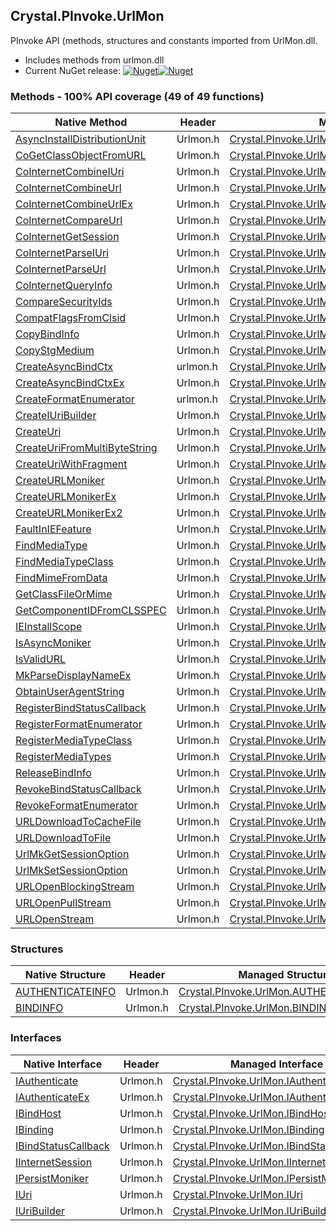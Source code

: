 ## Crystal.PInvoke.UrlMon  
PInvoke API (methods, structures and constants imported from UrlMon.dll.

- Includes methods from urlmon.dll  
- Current NuGet release: [![Nuget](https://img.shields.io/nuget/v/Crystal.PInvoke.UrlMon?logo=nuget&style=flat-square)![Nuget](https://img.shields.io/nuget/dt/Crystal.PInvoke.UrlMon?label=%20&style=flat-square)](https://www.nuget.org/packages/Crystal.PInvoke.UrlMon)  
### Methods - 100% API coverage (49 of 49 functions)  
Native Method | Header | Managed Method  
--- | --- | ---  
[AsyncInstallDistributionUnit](https://www.google.com/search?num=5&q=AsyncInstallDistributionUnit+site%3Adocs.microsoft.com) | Urlmon.h | [Crystal.PInvoke.UrlMon.AsyncInstallDistributionUnit](https://github.com/dahall/Crystal/search?l=C%23&q=AsyncInstallDistributionUnit)  
[CoGetClassObjectFromURL](https://www.google.com/search?num=5&q=CoGetClassObjectFromURL+site%3Adocs.microsoft.com) | Urlmon.h | [Crystal.PInvoke.UrlMon.CoGetClassObjectFromURL](https://github.com/dahall/Crystal/search?l=C%23&q=CoGetClassObjectFromURL)  
[CoInternetCombineIUri](https://www.google.com/search?num=5&q=CoInternetCombineIUri+site%3Adocs.microsoft.com) | Urlmon.h | [Crystal.PInvoke.UrlMon.CoInternetCombineIUri](https://github.com/dahall/Crystal/search?l=C%23&q=CoInternetCombineIUri)  
[CoInternetCombineUrl](https://www.google.com/search?num=5&q=CoInternetCombineUrl+site%3Adocs.microsoft.com) | Urlmon.h | [Crystal.PInvoke.UrlMon.CoInternetCombineUrl](https://github.com/dahall/Crystal/search?l=C%23&q=CoInternetCombineUrl)  
[CoInternetCombineUrlEx](https://www.google.com/search?num=5&q=CoInternetCombineUrlEx+site%3Adocs.microsoft.com) | Urlmon.h | [Crystal.PInvoke.UrlMon.CoInternetCombineUrlEx](https://github.com/dahall/Crystal/search?l=C%23&q=CoInternetCombineUrlEx)  
[CoInternetCompareUrl](https://www.google.com/search?num=5&q=CoInternetCompareUrl+site%3Adocs.microsoft.com) | Urlmon.h | [Crystal.PInvoke.UrlMon.CoInternetCompareUrl](https://github.com/dahall/Crystal/search?l=C%23&q=CoInternetCompareUrl)  
[CoInternetGetSession](https://www.google.com/search?num=5&q=CoInternetGetSession+site%3Adocs.microsoft.com) | Urlmon.h | [Crystal.PInvoke.UrlMon.CoInternetGetSession](https://github.com/dahall/Crystal/search?l=C%23&q=CoInternetGetSession)  
[CoInternetParseIUri](https://www.google.com/search?num=5&q=CoInternetParseIUri+site%3Adocs.microsoft.com) | Urlmon.h | [Crystal.PInvoke.UrlMon.CoInternetParseIUri](https://github.com/dahall/Crystal/search?l=C%23&q=CoInternetParseIUri)  
[CoInternetParseUrl](https://www.google.com/search?num=5&q=CoInternetParseUrl+site%3Adocs.microsoft.com) | Urlmon.h | [Crystal.PInvoke.UrlMon.CoInternetParseUrl](https://github.com/dahall/Crystal/search?l=C%23&q=CoInternetParseUrl)  
[CoInternetQueryInfo](https://www.google.com/search?num=5&q=CoInternetQueryInfo+site%3Adocs.microsoft.com) | Urlmon.h | [Crystal.PInvoke.UrlMon.CoInternetQueryInfo](https://github.com/dahall/Crystal/search?l=C%23&q=CoInternetQueryInfo)  
[CompareSecurityIds](https://www.google.com/search?num=5&q=CompareSecurityIds+site%3Adocs.microsoft.com) | Urlmon.h | [Crystal.PInvoke.UrlMon.CompareSecurityIds](https://github.com/dahall/Crystal/search?l=C%23&q=CompareSecurityIds)  
[CompatFlagsFromClsid](https://www.google.com/search?num=5&q=CompatFlagsFromClsid+site%3Adocs.microsoft.com) | Urlmon.h | [Crystal.PInvoke.UrlMon.CompatFlagsFromClsid](https://github.com/dahall/Crystal/search?l=C%23&q=CompatFlagsFromClsid)  
[CopyBindInfo](https://www.google.com/search?num=5&q=CopyBindInfo+site%3Adocs.microsoft.com) | Urlmon.h | [Crystal.PInvoke.UrlMon.CopyBindInfo](https://github.com/dahall/Crystal/search?l=C%23&q=CopyBindInfo)  
[CopyStgMedium](https://www.google.com/search?num=5&q=CopyStgMedium+site%3Adocs.microsoft.com) | Urlmon.h | [Crystal.PInvoke.UrlMon.CopyStgMedium](https://github.com/dahall/Crystal/search?l=C%23&q=CopyStgMedium)  
[CreateAsyncBindCtx](https://www.google.com/search?num=5&q=CreateAsyncBindCtx+site%3Adocs.microsoft.com) | urlmon.h | [Crystal.PInvoke.UrlMon.CreateAsyncBindCtx](https://github.com/dahall/Crystal/search?l=C%23&q=CreateAsyncBindCtx)  
[CreateAsyncBindCtxEx](https://www.google.com/search?num=5&q=CreateAsyncBindCtxEx+site%3Adocs.microsoft.com) | Urlmon.h | [Crystal.PInvoke.UrlMon.CreateAsyncBindCtxEx](https://github.com/dahall/Crystal/search?l=C%23&q=CreateAsyncBindCtxEx)  
[CreateFormatEnumerator](https://www.google.com/search?num=5&q=CreateFormatEnumerator+site%3Adocs.microsoft.com) | urlmon.h | [Crystal.PInvoke.UrlMon.CreateFormatEnumerator](https://github.com/dahall/Crystal/search?l=C%23&q=CreateFormatEnumerator)  
[CreateIUriBuilder](https://www.google.com/search?num=5&q=CreateIUriBuilder+site%3Adocs.microsoft.com) | Urlmon.h | [Crystal.PInvoke.UrlMon.CreateIUriBuilder](https://github.com/dahall/Crystal/search?l=C%23&q=CreateIUriBuilder)  
[CreateUri](https://www.google.com/search?num=5&q=CreateUri+site%3Adocs.microsoft.com) | Urlmon.h | [Crystal.PInvoke.UrlMon.CreateUri](https://github.com/dahall/Crystal/search?l=C%23&q=CreateUri)  
[CreateUriFromMultiByteString](https://www.google.com/search?num=5&q=CreateUriFromMultiByteString+site%3Adocs.microsoft.com) | Urlmon.h | [Crystal.PInvoke.UrlMon.CreateUriFromMultiByteString](https://github.com/dahall/Crystal/search?l=C%23&q=CreateUriFromMultiByteString)  
[CreateUriWithFragment](https://www.google.com/search?num=5&q=CreateUriWithFragment+site%3Adocs.microsoft.com) | Urlmon.h | [Crystal.PInvoke.UrlMon.CreateUriWithFragment](https://github.com/dahall/Crystal/search?l=C%23&q=CreateUriWithFragment)  
[CreateURLMoniker](https://www.google.com/search?num=5&q=CreateURLMoniker+site%3Adocs.microsoft.com) | Urlmon.h | [Crystal.PInvoke.UrlMon.CreateURLMoniker](https://github.com/dahall/Crystal/search?l=C%23&q=CreateURLMoniker)  
[CreateURLMonikerEx](https://www.google.com/search?num=5&q=CreateURLMonikerEx+site%3Adocs.microsoft.com) | Urlmon.h | [Crystal.PInvoke.UrlMon.CreateURLMonikerEx](https://github.com/dahall/Crystal/search?l=C%23&q=CreateURLMonikerEx)  
[CreateURLMonikerEx2](https://www.google.com/search?num=5&q=CreateURLMonikerEx2+site%3Adocs.microsoft.com) | Urlmon.h | [Crystal.PInvoke.UrlMon.CreateURLMonikerEx2](https://github.com/dahall/Crystal/search?l=C%23&q=CreateURLMonikerEx2)  
[FaultInIEFeature](https://www.google.com/search?num=5&q=FaultInIEFeature+site%3Adocs.microsoft.com) | Urlmon.h | [Crystal.PInvoke.UrlMon.FaultInIEFeature](https://github.com/dahall/Crystal/search?l=C%23&q=FaultInIEFeature)  
[FindMediaType](https://www.google.com/search?num=5&q=FindMediaType+site%3Adocs.microsoft.com) | Urlmon.h | [Crystal.PInvoke.UrlMon.FindMediaType](https://github.com/dahall/Crystal/search?l=C%23&q=FindMediaType)  
[FindMediaTypeClass](https://www.google.com/search?num=5&q=FindMediaTypeClass+site%3Adocs.microsoft.com) | Urlmon.h | [Crystal.PInvoke.UrlMon.FindMediaTypeClass](https://github.com/dahall/Crystal/search?l=C%23&q=FindMediaTypeClass)  
[FindMimeFromData](https://www.google.com/search?num=5&q=FindMimeFromData+site%3Adocs.microsoft.com) | Urlmon.h | [Crystal.PInvoke.UrlMon.FindMimeFromData](https://github.com/dahall/Crystal/search?l=C%23&q=FindMimeFromData)  
[GetClassFileOrMime](https://www.google.com/search?num=5&q=GetClassFileOrMime+site%3Adocs.microsoft.com) | Urlmon.h | [Crystal.PInvoke.UrlMon.GetClassFileOrMime](https://github.com/dahall/Crystal/search?l=C%23&q=GetClassFileOrMime)  
[GetComponentIDFromCLSSPEC](https://www.google.com/search?num=5&q=GetComponentIDFromCLSSPEC+site%3Adocs.microsoft.com) | Urlmon.h | [Crystal.PInvoke.UrlMon.GetComponentIDFromCLSSPEC](https://github.com/dahall/Crystal/search?l=C%23&q=GetComponentIDFromCLSSPEC)  
[IEInstallScope](https://www.google.com/search?num=5&q=IEInstallScope+site%3Adocs.microsoft.com) | Urlmon.h | [Crystal.PInvoke.UrlMon.IEInstallScope](https://github.com/dahall/Crystal/search?l=C%23&q=IEInstallScope)  
[IsAsyncMoniker](https://www.google.com/search?num=5&q=IsAsyncMoniker+site%3Adocs.microsoft.com) | Urlmon.h | [Crystal.PInvoke.UrlMon.IsAsyncMoniker](https://github.com/dahall/Crystal/search?l=C%23&q=IsAsyncMoniker)  
[IsValidURL](https://www.google.com/search?num=5&q=IsValidURL+site%3Adocs.microsoft.com) | Urlmon.h | [Crystal.PInvoke.UrlMon.IsValidURL](https://github.com/dahall/Crystal/search?l=C%23&q=IsValidURL)  
[MkParseDisplayNameEx](https://www.google.com/search?num=5&q=MkParseDisplayNameEx+site%3Adocs.microsoft.com) | Urlmon.h | [Crystal.PInvoke.UrlMon.MkParseDisplayNameEx](https://github.com/dahall/Crystal/search?l=C%23&q=MkParseDisplayNameEx)  
[ObtainUserAgentString](https://www.google.com/search?num=5&q=ObtainUserAgentString+site%3Adocs.microsoft.com) | Urlmon.h | [Crystal.PInvoke.UrlMon.ObtainUserAgentString](https://github.com/dahall/Crystal/search?l=C%23&q=ObtainUserAgentString)  
[RegisterBindStatusCallback](https://www.google.com/search?num=5&q=RegisterBindStatusCallback+site%3Adocs.microsoft.com) | Urlmon.h | [Crystal.PInvoke.UrlMon.RegisterBindStatusCallback](https://github.com/dahall/Crystal/search?l=C%23&q=RegisterBindStatusCallback)  
[RegisterFormatEnumerator](https://www.google.com/search?num=5&q=RegisterFormatEnumerator+site%3Adocs.microsoft.com) | Urlmon.h | [Crystal.PInvoke.UrlMon.RegisterFormatEnumerator](https://github.com/dahall/Crystal/search?l=C%23&q=RegisterFormatEnumerator)  
[RegisterMediaTypeClass](https://www.google.com/search?num=5&q=RegisterMediaTypeClass+site%3Adocs.microsoft.com) | Urlmon.h | [Crystal.PInvoke.UrlMon.RegisterMediaTypeClass](https://github.com/dahall/Crystal/search?l=C%23&q=RegisterMediaTypeClass)  
[RegisterMediaTypes](https://www.google.com/search?num=5&q=RegisterMediaTypes+site%3Adocs.microsoft.com) | Urlmon.h | [Crystal.PInvoke.UrlMon.RegisterMediaTypes](https://github.com/dahall/Crystal/search?l=C%23&q=RegisterMediaTypes)  
[ReleaseBindInfo](https://www.google.com/search?num=5&q=ReleaseBindInfo+site%3Adocs.microsoft.com) | Urlmon.h | [Crystal.PInvoke.UrlMon.ReleaseBindInfo](https://github.com/dahall/Crystal/search?l=C%23&q=ReleaseBindInfo)  
[RevokeBindStatusCallback](https://www.google.com/search?num=5&q=RevokeBindStatusCallback+site%3Adocs.microsoft.com) | Urlmon.h | [Crystal.PInvoke.UrlMon.RevokeBindStatusCallback](https://github.com/dahall/Crystal/search?l=C%23&q=RevokeBindStatusCallback)  
[RevokeFormatEnumerator](https://www.google.com/search?num=5&q=RevokeFormatEnumerator+site%3Adocs.microsoft.com) | Urlmon.h | [Crystal.PInvoke.UrlMon.RevokeFormatEnumerator](https://github.com/dahall/Crystal/search?l=C%23&q=RevokeFormatEnumerator)  
[URLDownloadToCacheFile](https://www.google.com/search?num=5&q=URLDownloadToCacheFileA+site%3Adocs.microsoft.com) | Urlmon.h | [Crystal.PInvoke.UrlMon.URLDownloadToCacheFile](https://github.com/dahall/Crystal/search?l=C%23&q=URLDownloadToCacheFile)  
[URLDownloadToFile](https://www.google.com/search?num=5&q=URLDownloadToFileA+site%3Adocs.microsoft.com) | Urlmon.h | [Crystal.PInvoke.UrlMon.URLDownloadToFile](https://github.com/dahall/Crystal/search?l=C%23&q=URLDownloadToFile)  
[UrlMkGetSessionOption](https://www.google.com/search?num=5&q=UrlMkGetSessionOption+site%3Adocs.microsoft.com) | Urlmon.h | [Crystal.PInvoke.UrlMon.UrlMkGetSessionOption](https://github.com/dahall/Crystal/search?l=C%23&q=UrlMkGetSessionOption)  
[UrlMkSetSessionOption](https://www.google.com/search?num=5&q=UrlMkSetSessionOption+site%3Adocs.microsoft.com) | Urlmon.h | [Crystal.PInvoke.UrlMon.UrlMkSetSessionOption](https://github.com/dahall/Crystal/search?l=C%23&q=UrlMkSetSessionOption)  
[URLOpenBlockingStream](https://www.google.com/search?num=5&q=URLOpenBlockingStreamA+site%3Adocs.microsoft.com) | Urlmon.h | [Crystal.PInvoke.UrlMon.URLOpenBlockingStream](https://github.com/dahall/Crystal/search?l=C%23&q=URLOpenBlockingStream)  
[URLOpenPullStream](https://www.google.com/search?num=5&q=URLOpenPullStreamA+site%3Adocs.microsoft.com) | Urlmon.h | [Crystal.PInvoke.UrlMon.URLOpenPullStream](https://github.com/dahall/Crystal/search?l=C%23&q=URLOpenPullStream)  
[URLOpenStream](https://www.google.com/search?num=5&q=URLOpenStreamA+site%3Adocs.microsoft.com) | Urlmon.h | [Crystal.PInvoke.UrlMon.URLOpenStream](https://github.com/dahall/Crystal/search?l=C%23&q=URLOpenStream)  
### Structures  
Native Structure | Header | Managed Structure  
--- | --- | ---  
[AUTHENTICATEINFO](https://www.google.com/search?num=5&q=AUTHENTICATEINFO+site%3Adocs.microsoft.com) | Urlmon.h | [Crystal.PInvoke.UrlMon.AUTHENTICATEINFO](https://github.com/dahall/Crystal/search?l=C%23&q=AUTHENTICATEINFO)  
[BINDINFO](https://www.google.com/search?num=5&q=BINDINFO+site%3Adocs.microsoft.com) | Urlmon.h | [Crystal.PInvoke.UrlMon.BINDINFO](https://github.com/dahall/Crystal/search?l=C%23&q=BINDINFO)  
### Interfaces  
Native Interface | Header | Managed Interface  
--- | --- | ---  
[IAuthenticate](https://www.google.com/search?num=5&q=IAuthenticate+site%3Adocs.microsoft.com) | Urlmon.h | [Crystal.PInvoke.UrlMon.IAuthenticate](https://github.com/dahall/Crystal/search?l=C%23&q=IAuthenticate)  
[IAuthenticateEx](https://www.google.com/search?num=5&q=IAuthenticateEx+site%3Adocs.microsoft.com) | Urlmon.h | [Crystal.PInvoke.UrlMon.IAuthenticateEx](https://github.com/dahall/Crystal/search?l=C%23&q=IAuthenticateEx)  
[IBindHost](https://www.google.com/search?num=5&q=IBindHost+site%3Adocs.microsoft.com) | Urlmon.h | [Crystal.PInvoke.UrlMon.IBindHost](https://github.com/dahall/Crystal/search?l=C%23&q=IBindHost)  
[IBinding](https://www.google.com/search?num=5&q=IBinding+site%3Adocs.microsoft.com) | Urlmon.h | [Crystal.PInvoke.UrlMon.IBinding](https://github.com/dahall/Crystal/search?l=C%23&q=IBinding)  
[IBindStatusCallback](https://www.google.com/search?num=5&q=IBindStatusCallback+site%3Adocs.microsoft.com) | Urlmon.h | [Crystal.PInvoke.UrlMon.IBindStatusCallback](https://github.com/dahall/Crystal/search?l=C%23&q=IBindStatusCallback)  
[IInternetSession](https://www.google.com/search?num=5&q=IInternetSession+site%3Adocs.microsoft.com) | Urlmon.h | [Crystal.PInvoke.UrlMon.IInternetSession](https://github.com/dahall/Crystal/search?l=C%23&q=IInternetSession)  
[IPersistMoniker](https://www.google.com/search?num=5&q=IPersistMoniker+site%3Adocs.microsoft.com) | Urlmon.h | [Crystal.PInvoke.UrlMon.IPersistMoniker](https://github.com/dahall/Crystal/search?l=C%23&q=IPersistMoniker)  
[IUri](https://www.google.com/search?num=5&q=IUri+site%3Adocs.microsoft.com) | Urlmon.h | [Crystal.PInvoke.UrlMon.IUri](https://github.com/dahall/Crystal/search?l=C%23&q=IUri)  
[IUriBuilder](https://www.google.com/search?num=5&q=IUriBuilder+site%3Adocs.microsoft.com) | Urlmon.h | [Crystal.PInvoke.UrlMon.IUriBuilder](https://github.com/dahall/Crystal/search?l=C%23&q=IUriBuilder)  
